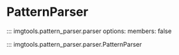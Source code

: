 # PatternParser

<!-- Only show the module level docstring  -->
::: imgtools.pattern_parser.parser
    options:
      members: false

::: imgtools.pattern_parser.parser.PatternParser
